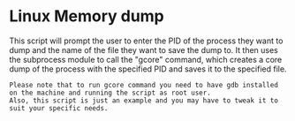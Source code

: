 # Linux Memory dump
This script will prompt the user to enter the PID of the process they want to dump and the name of the file they want to save the dump to. It then uses the subprocess module to call the "gcore" command, which creates a core dump of the process with the specified PID and saves it to the specified file.

    Please note that to run gcore command you need to have gdb installed on the machine and running the script as root user. 
    Also, this script is just an example and you may have to tweak it to suit your specific needs.
